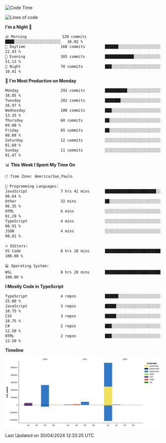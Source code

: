 <!--START_SECTION:waka-->
![Code Time](http://img.shields.io/badge/Code%20Time-2%2C472%20hrs%205%20mins-blue)

![Lines of code](https://img.shields.io/badge/From%20Hello%20World%20I%27ve%20Written-903.8%20thousand%20lines%20of%20code-blue)

**I'm a Night 🦉** 

```text
🌞 Morning                120 commits         ████░░░░░░░░░░░░░░░░░░░░░   16.02 % 
🌆 Daytime                168 commits         ██████░░░░░░░░░░░░░░░░░░░   22.43 % 
🌃 Evening                383 commits         █████████████░░░░░░░░░░░░   51.13 % 
🌙 Night                  78 commits          ███░░░░░░░░░░░░░░░░░░░░░░   10.41 % 
```
📅 **I'm Most Productive on Monday** 

```text
Monday                   291 commits         ██████████░░░░░░░░░░░░░░░   38.85 % 
Tuesday                  202 commits         ███████░░░░░░░░░░░░░░░░░░   26.97 % 
Wednesday                100 commits         ███░░░░░░░░░░░░░░░░░░░░░░   13.35 % 
Thursday                 68 commits          ██░░░░░░░░░░░░░░░░░░░░░░░   09.08 % 
Friday                   65 commits          ██░░░░░░░░░░░░░░░░░░░░░░░   08.68 % 
Saturday                 12 commits          ░░░░░░░░░░░░░░░░░░░░░░░░░   01.60 % 
Sunday                   11 commits          ░░░░░░░░░░░░░░░░░░░░░░░░░   01.47 % 
```


📊 **This Week I Spent My Time On** 

```text
🕑︎ Time Zone: America/Sao_Paulo

💬 Programming Languages: 
JavaScript               7 hrs 41 mins       ███████████████████████░░   90.64 % 
Other                    32 mins             ██░░░░░░░░░░░░░░░░░░░░░░░   06.35 % 
HTML                     6 mins              ░░░░░░░░░░░░░░░░░░░░░░░░░   01.29 % 
TypeScript               4 mins              ░░░░░░░░░░░░░░░░░░░░░░░░░   00.91 % 
JSON                     4 mins              ░░░░░░░░░░░░░░░░░░░░░░░░░   00.81 % 

🔥 Editors: 
VS Code                  8 hrs 28 mins       █████████████████████████   100.00 % 

💻 Operating System: 
WSL                      8 hrs 28 mins       █████████████████████████   100.00 % 
```

**I Mostly Code in TypeScript** 

```text
TypeScript               4 repos             ██████░░░░░░░░░░░░░░░░░░░   25.00 % 
JavaScript               3 repos             █████░░░░░░░░░░░░░░░░░░░░   18.75 % 
CSS                      3 repos             █████░░░░░░░░░░░░░░░░░░░░   18.75 % 
C#                       2 repos             ███░░░░░░░░░░░░░░░░░░░░░░   12.50 % 
HTML                     2 repos             ███░░░░░░░░░░░░░░░░░░░░░░   12.50 % 
```



**Timeline**

![Lines of Code chart](https://raw.githubusercontent.com/jonhoffmam/jonhoffmam/master/assets/bar_graph.png)


 Last Updated on 30/04/2024 12:33:25 UTC
<!--END_SECTION:waka-->
